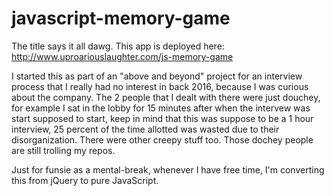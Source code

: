 # javascript-memory-game
The title says it all dawg.
This app is deployed here: http://www.uproariouslaughter.com/js-memory-game

I started this as part of an "above and beyond" project for an interview process that I really had no interest in back 2016, because I was curious about the company.  The 2 people that I dealt with there were just douchey, for example I sat in the lobby for 15 minutes after when the intervew was start supposed to start, keep in mind that this was suppose to be a 1 hour interview, 25 percent of the time allotted was wasted due to their disorganization.  There were other creepy stuff too.  Those dochey people are still trolling my repos.

Just for funsie as a mental-break, whenever I have free time, I'm converting this from jQuery to pure JavaScript.

